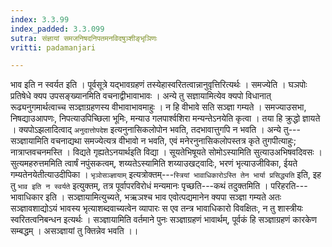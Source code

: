 ```yaml
---
index: 3.3.99
index_padded: 3.3.099
sutra: संज्ञायां समजनिषदनिपतमनविदषुञ्शीङ्भृञिणः
vritti: padamanjari

---
```

भाव इति न स्वर्यत इति । पूर्वसूत्रे यद्भावग्रहणं तस्येहास्वरितत्वान्नानुवृत्तिरित्यर्थः । समज्येति । घञपोः प्रतिषेधे क्यप उपसङ्ख्यानमिति वचनाद्वीभावाभावः । अन्ये तु सज्ञायामित्येव क्यपो विधानात् रूढ्यनुगमार्थत्वाच्च सञ्ज्ञाग्रहणस्य वीभावाभावमाहुः । न हि वीभावे सति सञ्ज्ञा गम्यते । समज्याउसभा, निषद्याउआपणः, निपत्याउपिच्छिला भूमिः, मन्याउ गलपार्श्वशिरा मन्यन्तेऽनयेति कृत्वा । तया हि क्रुद्धो ज्ञायते । क्यपोऽझलादित्वाद् `अनुदात्तोपदेश` इत्यनुनासिकलोपोन भवति, तदभावात्तुगपि न भवति । अन्ये तु---सञ्ज्ञायामिति वचनाद्यथा समज्येत्यत्र वीभावो न भवति, एवं मनेरनुनासिकलोपस्तत्र कृते तुगपीत्याहुः; नात्राप्तवचनमस्ति । विद्यते गृह्यतेऽनयार्थइति विद्या । सूयतेभिषूयते सोमोऽस्यामिति सुत्याउअभिषवदिवसः । सुत्यमहरुत्तममिति त्वार्षं नपुंसकत्वम्, शय्यतेऽस्यामिति शय्याउखट्वादिः, भरणं भृत्याउजीविका, ईयते गम्यतेनयेतीत्याउदीपिका ।
`भृञोसञ्ज्ञायाम्` इत्यत्रोक्तम्---`स्त्रियां भावाधिकारोऽस्ति तेन भार्या प्रसिद्ध्यति` इति, इह तु `भाव इति न स्वर्यते` इत्युक्तम्, तत्र पूर्वापरविरोधं मन्यमानः पृच्छति---कथं तदुक्तमिति । परिहरति---भावाधिकार इति । सञ्ज्ञायामित्युच्यते, भऋञश्च भाव एवोत्पद्यमानेन क्यपा सञ्ज्ञा गम्यते अतः सञ्ज्ञावशाद्योऽयं भावस्य भृत्याशब्दवाच्यत्वेन व्यापारः स एव तन्त्र भावाधिकारो विवक्षितः, न तु शास्त्रीयः स्वरितत्वनिबन्धन इत्यर्थः । सञ्ज्ञायामिति वर्तमाने पुनः सञ्ज्ञाग्रहणं भावार्थम्, पूर्वकं हि सञ्ज्ञाग्रहणं कारकेण सम्बद्धम् । असञ्ज्ञायां तु क्तिन्नेव भवति ।।